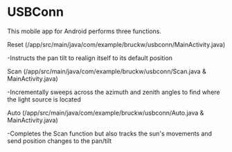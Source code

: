 # USBConn
This mobile app for Android performs three functions. 

Reset (/app/src/main/java/com/example/bruckw/usbconn/MainActivity.java)

  -Instructs the pan tilt to realign itself to its default position

Scan (/app/src/main/java/com/example/bruckw/usbconn/Scan.java & MainActivity.java)

  -Incrementally sweeps across the azimuth and zenith angles to find where the light source is located

Auto (/app/src/main/java/com/example/bruckw/usbconn/Auto.java & MainActivity.java)

  -Completes the Scan function but also tracks the sun's movements and send position changes to the pan/tilt
